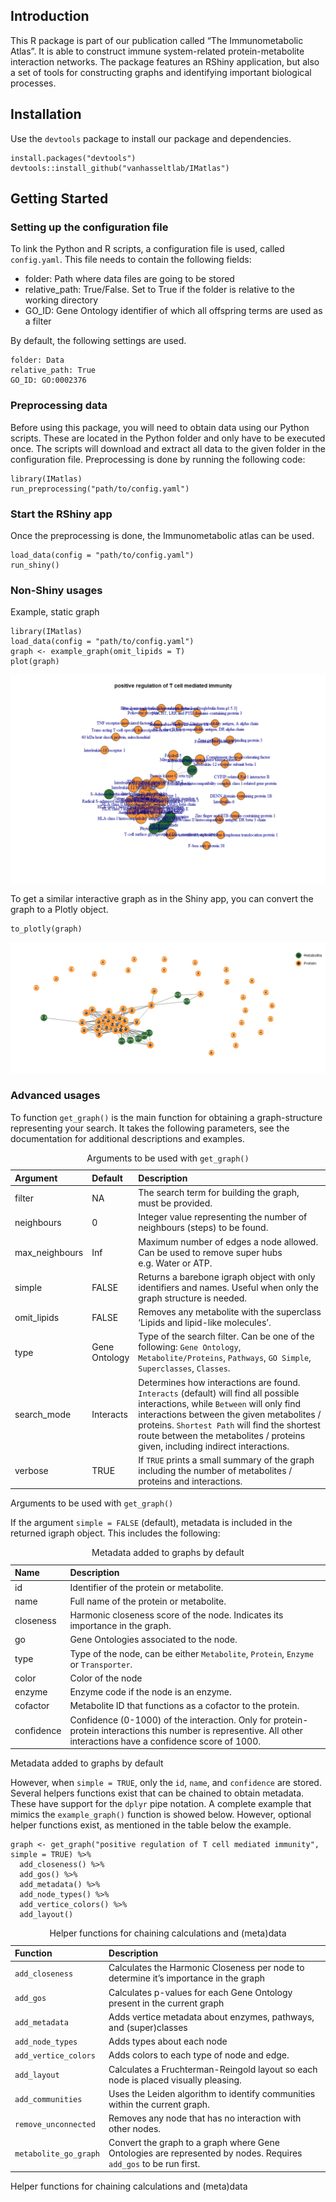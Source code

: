 ## Introduction

This R package is part of our publication called “The Immunometabolic
Atlas”. It is able to construct immune system-related protein-metabolite
interaction networks. The package features an RShiny application, but
also a set of tools for constructing graphs and identifying important
biological processes.

## Installation

Use the `devtools` package to install our package and dependencies.

    install.packages("devtools")
    devtools::install_github("vanhasseltlab/IMatlas")

## Getting Started

### Setting up the configuration file

To link the Python and R scripts, a configuration file is used, called
`config.yaml`. This file needs to contain the following fields:

-   folder: Path where data files are going to be stored
-   relative\_path: True/False. Set to True if the folder is relative to
    the working directory
-   GO\_ID: Gene Ontology identifier of which all offspring terms are
    used as a filter

By default, the following settings are used.

    folder: Data
    relative_path: True
    GO_ID: GO:0002376

### Preprocessing data

Before using this package, you will need to obtain data using our Python
scripts. These are located in the Python folder and only have to be
executed once. The scripts will download and extract all data to the
given folder in the configuration file. Preprocessing is done by running
the following code:

    library(IMatlas)
    run_preprocessing("path/to/config.yaml")

### Start the RShiny app

Once the preprocessing is done, the Immunometabolic atlas can be used.

    load_data(config = "path/to/config.yaml")
    run_shiny()

### Non-Shiny usages

Example, static graph

    library(IMatlas)
    load_data(config = "path/to/config.yaml")
    graph <- example_graph(omit_lipids = T)
    plot(graph)

<img src="README_files/figure-markdown_strict/unnamed-chunk-6-1.png" style="display: block; margin: auto;" />

To get a similar interactive graph as in the Shiny app, you can convert
the graph to a Plotly object.

    to_plotly(graph)

![](README_files/figure-markdown_strict/unnamed-chunk-8-1.png)

### Advanced usages

To function `get_graph()` is the main function for obtaining a
graph-structure representing your search. It takes the following
parameters, see the documentation for additional descriptions and
examples.

<table>
<caption>Arguments to be used with <code>get_graph()</code></caption>
<colgroup>
<col style="width: 4%" />
<col style="width: 4%" />
<col style="width: 91%" />
</colgroup>
<thead>
<tr class="header">
<th style="text-align: left;">Argument</th>
<th style="text-align: left;">Default</th>
<th style="text-align: left;">Description</th>
</tr>
</thead>
<tbody>
<tr class="odd">
<td style="text-align: left;">filter</td>
<td style="text-align: left;">NA</td>
<td style="text-align: left;">The search term for building the graph, must be provided.</td>
</tr>
<tr class="even">
<td style="text-align: left;">neighbours</td>
<td style="text-align: left;">0</td>
<td style="text-align: left;">Integer value representing the number of neighbours (steps) to be found.</td>
</tr>
<tr class="odd">
<td style="text-align: left;">max_neighbours</td>
<td style="text-align: left;">Inf</td>
<td style="text-align: left;">Maximum number of edges a node allowed. Can be used to remove super hubs e.g. Water or ATP.</td>
</tr>
<tr class="even">
<td style="text-align: left;">simple</td>
<td style="text-align: left;">FALSE</td>
<td style="text-align: left;">Returns a barebone igraph object with only identifiers and names. Useful when only the graph structure is needed.</td>
</tr>
<tr class="odd">
<td style="text-align: left;">omit_lipids</td>
<td style="text-align: left;">FALSE</td>
<td style="text-align: left;">Removes any metabolite with the superclass ‘Lipids and lipid-like molecules’.</td>
</tr>
<tr class="even">
<td style="text-align: left;">type</td>
<td style="text-align: left;">Gene Ontology</td>
<td style="text-align: left;">Type of the search filter. Can be one of the following: <code>Gene Ontology</code>, <code>Metabolite/Proteins</code>, <code>Pathways</code>, <code>GO Simple</code>, <code>Superclasses</code>, <code>Classes</code>.</td>
</tr>
<tr class="odd">
<td style="text-align: left;">search_mode</td>
<td style="text-align: left;">Interacts</td>
<td style="text-align: left;">Determines how interactions are found. <code>Interacts</code> (default) will find all possible interactions, while <code>Between</code> will only find interactions between the given metabolites / proteins. <code>Shortest Path</code> will find the shortest route between the metabolites / proteins given, including indirect interactions.</td>
</tr>
<tr class="even">
<td style="text-align: left;">verbose</td>
<td style="text-align: left;">TRUE</td>
<td style="text-align: left;">If <code>TRUE</code> prints a small summary of the graph including the number of metabolites / proteins and interactions.</td>
</tr>
</tbody>
</table>

Arguments to be used with `get_graph()`

If the argument `simple = FALSE` (default), metadata is included in the
returned igraph object. This includes the following:

<table>
<caption>Metadata added to graphs by default</caption>
<colgroup>
<col style="width: 6%" />
<col style="width: 93%" />
</colgroup>
<thead>
<tr class="header">
<th style="text-align: left;">Name</th>
<th style="text-align: left;">Description</th>
</tr>
</thead>
<tbody>
<tr class="odd">
<td style="text-align: left;">id</td>
<td style="text-align: left;">Identifier of the protein or metabolite.</td>
</tr>
<tr class="even">
<td style="text-align: left;">name</td>
<td style="text-align: left;">Full name of the protein or metabolite.</td>
</tr>
<tr class="odd">
<td style="text-align: left;">closeness</td>
<td style="text-align: left;">Harmonic closeness score of the node. Indicates its importance in the graph.</td>
</tr>
<tr class="even">
<td style="text-align: left;">go</td>
<td style="text-align: left;">Gene Ontologies associated to the node.</td>
</tr>
<tr class="odd">
<td style="text-align: left;">type</td>
<td style="text-align: left;">Type of the node, can be either <code>Metabolite</code>, <code>Protein</code>, <code>Enzyme</code> or <code>Transporter</code>.</td>
</tr>
<tr class="even">
<td style="text-align: left;">color</td>
<td style="text-align: left;">Color of the node</td>
</tr>
<tr class="odd">
<td style="text-align: left;">enzyme</td>
<td style="text-align: left;">Enzyme code if the node is an enzyme.</td>
</tr>
<tr class="even">
<td style="text-align: left;">cofactor</td>
<td style="text-align: left;">Metabolite ID that functions as a cofactor to the protein.</td>
</tr>
<tr class="odd">
<td style="text-align: left;">confidence</td>
<td style="text-align: left;">Confidence (0-1000) of the interaction. Only for protein-protein interactions this number is representive. All other interactions have a confidence score of 1000.</td>
</tr>
</tbody>
</table>

Metadata added to graphs by default

However, when `simple = TRUE`, only the `id`, `name`, and `confidence`
are stored. Several helpers functions exist that can be chained to
obtain metadata. These have support for the `dplyr` pipe notation. A
complete example that mimics the `example_graph()` function is showed
below. However, optional helper functions exist, as mentioned in the
table below the example.

    graph <- get_graph("positive regulation of T cell mediated immunity", simple = TRUE) %>%
      add_closeness() %>%
      add_gos() %>%
      add_metadata() %>%
      add_node_types() %>%
      add_vertice_colors() %>%
      add_layout()

<table>
<caption>Helper functions for chaining calculations and (meta)data</caption>
<colgroup>
<col style="width: 16%" />
<col style="width: 83%" />
</colgroup>
<thead>
<tr class="header">
<th style="text-align: left;">Function</th>
<th style="text-align: left;">Description</th>
</tr>
</thead>
<tbody>
<tr class="odd">
<td style="text-align: left;"><code>add_closeness</code></td>
<td style="text-align: left;">Calculates the Harmonic Closeness per node to determine it’s importance in the graph</td>
</tr>
<tr class="even">
<td style="text-align: left;"><code>add_gos</code></td>
<td style="text-align: left;">Calculates p-values for each Gene Ontology present in the current graph</td>
</tr>
<tr class="odd">
<td style="text-align: left;"><code>add_metadata</code></td>
<td style="text-align: left;">Adds vertice metadata about enzymes, pathways, and (super)classes</td>
</tr>
<tr class="even">
<td style="text-align: left;"><code>add_node_types</code></td>
<td style="text-align: left;">Adds types about each node</td>
</tr>
<tr class="odd">
<td style="text-align: left;"><code>add_vertice_colors</code></td>
<td style="text-align: left;">Adds colors to each type of node and edge.</td>
</tr>
<tr class="even">
<td style="text-align: left;"><code>add_layout</code></td>
<td style="text-align: left;">Calculates a Fruchterman-Reingold layout so each node is placed visually pleasing.</td>
</tr>
<tr class="odd">
<td style="text-align: left;"><code>add_communities</code></td>
<td style="text-align: left;">Uses the Leiden algorithm to identify communities within the current graph.</td>
</tr>
<tr class="even">
<td style="text-align: left;"><code>remove_unconnected</code></td>
<td style="text-align: left;">Removes any node that has no interaction with other nodes.</td>
</tr>
<tr class="odd">
<td style="text-align: left;"><code>metabolite_go_graph</code></td>
<td style="text-align: left;">Convert the graph to a graph where Gene Ontologies are represented by nodes. Requires <code>add_gos</code> to be run first.</td>
</tr>
</tbody>
</table>

Helper functions for chaining calculations and (meta)data
